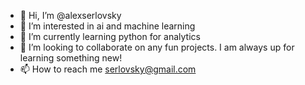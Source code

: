 - 👋 Hi, I’m @alexserlovsky
- 👀 I’m interested in ai and machine learning
- 🌱 I’m currently learning python for analytics
- 💞️ I’m looking to collaborate on any fun projects. I am always up for learning something new!
- 📫 How to reach me serlovsky@gmail.com

<!---
alexserlovsky/alexserlovsky is a ✨ special ✨ repository because its `README.md` (this file) appears on your GitHub profile.
You can click the Preview link to take a look at your changes.
--->
